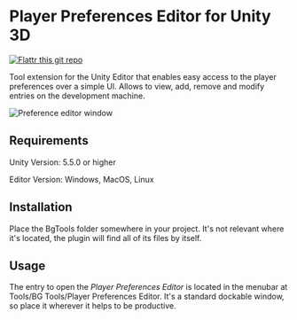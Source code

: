 # Player Preferences Editor for Unity 3D

[![Flattr this git repo](http://api.flattr.com/button/flattr-badge-large.png)](https://flattr.com/@dysman)

Tool extension for the Unity Editor that enables easy access to the player preferences over a simple UI. Allows to view, add, remove and modify entries on the development machine.

![Preference editor window](https://www.bgranzow.de/downloads/PlayerPrefsEditor_light.png)

## Requirements

Unity Version: 5.5.0 or higher

Editor Version: Windows, MacOS, Linux

## Installation

Place the BgTools folder somewhere in your project. It's not relevant where it's located, the plugin will find all of its files by itself.

## Usage

The entry to open the _Player Preferences Editor_ is located in the menubar at Tools/BG Tools/Player Preferences Editor. It's a standard dockable window, so place it wherever it helps to be productive.
